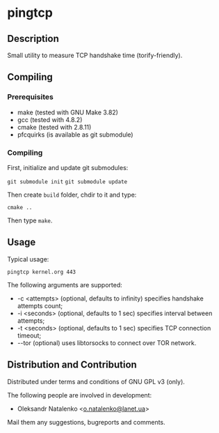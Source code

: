 pingtcp
=======

Description
-----------

Small utility to measure TCP handshake time (torify-friendly).

Compiling
---------

### Prerequisites

* make (tested with GNU Make 3.82)
* gcc (tested with 4.8.2)
* cmake (tested with 2.8.11)
* pfcquirks (is available as git submodule)

### Compiling

First, initialize and update git submodules:

`git submodule init`
`git submodule update`

Then create `build` folder, chdir to it and type:

`cmake ..`

Then type `make`.

Usage
-----

Typical usage:

`pingtcp kernel.org 443`

The following arguments are supported:

* -c &lt;attempts&gt; (optional, defaults to infinity) specifies handshake attempts count;
* -i &lt;seconds&gt; (optional, defaults to 1 sec) specifies interval between attempts;
* -t &lt;seconds&gt; (optional, defaults to 1 sec) specifies TCP connection timeout;
* --tor (optional) uses libtorsocks to connect over TOR network.

Distribution and Contribution
-----------------------------

Distributed under terms and conditions of GNU GPL v3 (only).

The following people are involved in development:

* Oleksandr Natalenko &lt;o.natalenko@lanet.ua&gt;

Mail them any suggestions, bugreports and comments.
